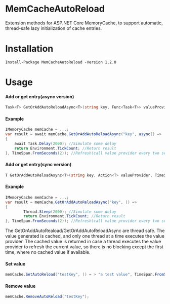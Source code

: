 # MemCacheAutoReload
Extension methods for ASP.NET Core MemoryCache, to support automatic, thread-safe lazy initialization of cache entries.

# Installation
```
Install-Package MemCacheAutoReload -Version 1.2.0
```

# Usage
#### Add or get entry(async version)

```csharp
Task<T> GetOrAddAutoReloadAsync<T>(string key, Func<Task<T>> valueProvider, TimeSpan refreshInterval)
```

#### Example
```csharp
IMemoryCache memCache = ...;
var result = await memCache.GetOrAddAutoReloadAsync("key", async() => 
{
    await Task.Delay(2000); //Simulate some delay
    return Environment.TickCount; //Return result
}, TimeSpan.FromSeconds(2)); //Refresh(call value provider every two seconds)
```

#### Add or get entry(sync version)
```csharp
T GetOrAddAutoReloadAsync<T>(string key, Action<T> valueProvider, TimeSpan refreshInterval)
```

#### Example
```csharp
IMemoryCache memCache = ...;
var result = memCache.GetOrAddAutoReloadAsync("key", () => 
{
        Thread.Sleep(2000); //Simulate some delay
        return Environment.TickCount; //Return result
}, TimeSpan.FromSeconds(2)); //Refresh(call value provider every two seconds)
```

The GetOrAddAutoReaload/GetOrAddAutoReloadAsync are thread safe. The value generated is cached, and only one thread at a time executes the value provider. The cached value is returned in case a thread executes the value provider to refresh the current value, so there is no blocking except the first time, where no cached value if available.

#### Set value
````csharp
memCache.SetAutoReload("testKey", () = > "a test value", TimeSpan.FromSeconds(2));
````

#### Remove value
````csharp
memCache.RemoveAutoReload("testKey");
````
